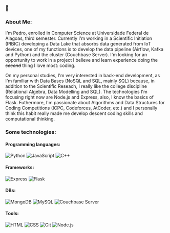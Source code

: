 ### 👋
### About Me:

I'm Pedro, enrolled in Computer Science at Universidade Federal de Alagoas, third semester. Currently I'm working in a Scientific Initiation (PIBIC) developing a Data Lake that absorbs data generated from IoT devices, one of my functions is to develop the data pipeline (Airflow, Kafka and Python) and the cluster (Couchbase Server). I'm looking for an opportunity to work in a project I believe and learn experience doing the <s title="loses only to cycling 😄🚴">*second*</s> thing I love most: coding.  

On my personal studies, I'm very interested in back-end development, as I'm familiar with Data Bases (NoSQL and SQL, mainly SQL) because, in addition to the Scientific Reseach, I really like the college discipline (Relational Algebra, Data Modelling and SQL). The technologies I'm focusing right now are Node.js and Express, also, I know the basics of Flask. Futhermore, I'm passionate about Algorithms and Data Structures for Coding Competitions (ICPC, Codeforces, AtCoder, etc.) and I personally think this habit really made me develop descent coding skills and computational thinking.

### Some technologies:  
#### Programming languages:
<img src="https://img.shields.io/badge/Python-3776AB?style=for-the-badge&logo=python&logoColor=white" title="Python">  <img src="https://img.shields.io/badge/JavaScript-F7DF1E?style=for-the-badge&logo=javascript&logoColor=white" title="JavaScript">  <img src="https://img.shields.io/badge/C%2B%2B-00599C?style=for-the-badge&logo=c%2B%2B&logoColor=white" title="C++">
#### Frameworks:
<img src="https://img.shields.io/badge/Express.js-404D59?style=for-the-badge" title="Express"> <img src="https://img.shields.io/badge/Flask-000000?style=for-the-badge&logo=flask&logoColor=white" title="Flask">
#### DBs:
<img src="https://img.shields.io/badge/MongoDB-4EA94B?style=for-the-badge&logo=mongodb&logoColor=white" title="MongoDB"> <img src="https://img.shields.io/badge/MySQL-005C84?style=for-the-badge&logo=mysql&logoColor=white" title="MySQL"> <img src="https://img.shields.io/badge/Couchbase-EA2328?style=for-the-badge&logo=couchbase&logoColor=white" title="Couchbase Server">
#### Tools: 
<img src="https://img.shields.io/badge/HTML-239120?style=for-the-badge&logo=html5&logoColor=white" title="HTML"> <img src="https://img.shields.io/badge/CSS-239120?&style=for-the-badge&logo=css3&logoColor=white" title="CSS"> <img src="https://img.shields.io/badge/GIT-E44C30?style=for-the-badge&logo=git&logoColor=white" title="Git"> <img src="https://img.shields.io/badge/Node.js-43853D?style=for-the-badge&logo=node.js&logoColor=white" title="Node.js">



<!--
**pedrovictor48/pedrovictor48** is a ✨ _special_ ✨ repository because its `README.md` (this file) appears on your GitHub profile.

Here are some ideas to get you started:

- 🔭 I’m currently working on ...
- 🌱 I’m currently learning ...
- 👯 I’m looking to collaborate on ...
- 🤔 I’m looking for help with ...
- 💬 Ask me about ...
- 📫 How to reach me: ...
- 😄 Pronouns: ...
- ⚡ Fun fact: ...
-->
